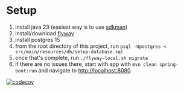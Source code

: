 # Setup

1. install java 23 (easiest way is to use [sdkman](https://sdkman.io/))
2. install/download [flyway](https://www.red-gate.com/products/flyway/community/)
3. install postgres 15
4. from the root directory of this project, run `psql -Upostgres < src/main/resources/db/setup-database.sql`
5. once that's complete, run `./flyway-local.sh migrate`
6. if there are no issues there, start with app with `mvn clean spring-boot:run` and navigate to [http://localhost:8080](http://localhost:8080/)

[![codecov](https://codecov.io/gh/dhoss/juke/branch/master/graph/badge.svg?token=RxPctSLr7c)](https://codecov.io/gh/dhoss/juke)